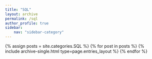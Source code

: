 ```yaml
---
title: "SQL"
layout: archive
permalink: /sql
author_profile: true
sidebar:
    nav: "sidebar-category"
---
```


{% assign posts = site.categories.SQL %}
{% for post in posts %} {% include archive-single.html type=page.entries_layout %} {% endfor %}

